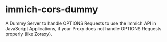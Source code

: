 # immich-cors-dummy
A Dummy Server to handle OPTIONS Requests to use the Immich API in JavaScript Applications, if your Proxy does not handle OPTIONS Requests properly (like Zoraxy).
